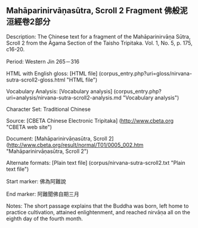 ## Mahāparinirvāṇasūtra, Scroll 2 Fragment 佛般泥洹經卷2部分

Description: The Chinese text for a fragment of the Mahāparinirvāṇa Sūtra, Scroll 2 from the Āgama Section of the Taisho Tripitaka. 
Vol. 1, No. 5, p. 175, c16-20.

Period: Western Jin 265－316

HTML with English gloss: [HTML file] (corpus_entry.php?uri=gloss/nirvana-sutra-scroll2-gloss.html "HTML file")

Vocabulary Analysis: [Vocabulary analysis] (corpus_entry.php?uri=analysis/nirvana-sutra-scroll2-analysis.md "Vocabulary analysis")

Character Set: Traditional Chinese

Source: [CBETA Chinese Electronic Tripitaka] (http://www.cbeta.org "CBETA web site")

Document: [Mahāparinirvāṇasūtra, Scroll 2] (http://www.cbeta.org/result/normal/T01/0005_002.htm "Mahāparinirvāṇasūtra, Scroll 2")

Alternate formats: [Plain text file] (corpus/nirvana-sutra-scroll2.txt "Plain text file")

Start marker: 佛為阿難說

End marker: 阿難聞佛自期三月

Notes: The short passage explains that the Buddha was born, left home to practice cultivation, attained enlightenment, and reached nirvāṇa all on the eighth day of the fourth month.

